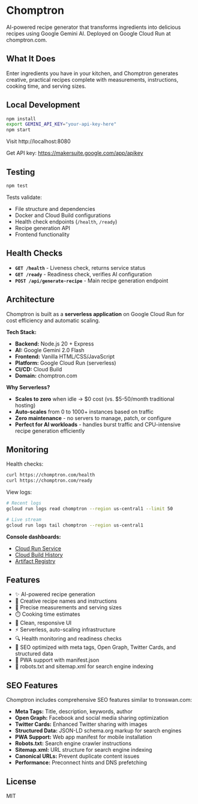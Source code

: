 # Chomptron

AI-powered recipe generator that transforms ingredients into delicious recipes using Google Gemini AI. Deployed on Google Cloud Run at chomptron.com.

## What It Does

Enter ingredients you have in your kitchen, and Chomptron generates creative, practical recipes complete with measurements, instructions, cooking time, and serving sizes.

## Local Development

```bash
npm install
export GEMINI_API_KEY="your-api-key-here"
npm start
```

Visit http://localhost:8080

Get API key: https://makersuite.google.com/app/apikey

## Testing

```bash
npm test
```

Tests validate:
- File structure and dependencies
- Docker and Cloud Build configurations
- Health check endpoints (`/health`, `/ready`)
- Recipe generation API
- Frontend functionality

## Health Checks

- **`GET /health`** - Liveness check, returns service status
- **`GET /ready`** - Readiness check, verifies AI configuration
- **`POST /api/generate-recipe`** - Main recipe generation endpoint

## Architecture

Chomptron is built as a **serverless application** on Google Cloud Run for cost efficiency and automatic scaling.

**Tech Stack:**
- **Backend:** Node.js 20 + Express  
- **AI:** Google Gemini 2.0 Flash
- **Frontend:** Vanilla HTML/CSS/JavaScript
- **Platform:** Google Cloud Run (serverless)
- **CI/CD:** Cloud Build
- **Domain:** chomptron.com

**Why Serverless?**
- **Scales to zero** when idle → $0 cost (vs. $5-50/month traditional hosting)
- **Auto-scales** from 0 to 1000+ instances based on traffic
- **Zero maintenance** - no servers to manage, patch, or configure
- **Perfect for AI workloads** - handles burst traffic and CPU-intensive recipe generation efficiently

## Monitoring

Health checks:
```bash
curl https://chomptron.com/health
curl https://chomptron.com/ready
```

View logs:
```bash
# Recent logs
gcloud run logs read chomptron --region us-central1 --limit 50

# Live stream
gcloud run logs tail chomptron --region us-central1
```

**Console dashboards:**
- [Cloud Run Service](https://console.cloud.google.com/run)
- [Cloud Build History](https://console.cloud.google.com/cloud-build/builds)
- [Artifact Registry](https://console.cloud.google.com/artifacts)

## Features

- ✨ AI-powered recipe generation
- 🍳 Creative recipe names and instructions
- 📏 Precise measurements and serving sizes
- ⏱️ Cooking time estimates
- 🎨 Clean, responsive UI
- ⚡ Serverless, auto-scaling infrastructure
- 🔍 Health monitoring and readiness checks
- 🔎 SEO optimized with meta tags, Open Graph, Twitter Cards, and structured data
- 📱 PWA support with manifest.json
- 🤖 robots.txt and sitemap.xml for search engine indexing

## SEO Features

Chomptron includes comprehensive SEO features similar to tronswan.com:

- **Meta Tags:** Title, description, keywords, author
- **Open Graph:** Facebook and social media sharing optimization
- **Twitter Cards:** Enhanced Twitter sharing with images
- **Structured Data:** JSON-LD schema.org markup for search engines
- **PWA Support:** Web app manifest for mobile installation
- **Robots.txt:** Search engine crawler instructions
- **Sitemap.xml:** URL structure for search engine indexing
- **Canonical URLs:** Prevent duplicate content issues
- **Performance:** Preconnect hints and DNS prefetching

## License


MIT

